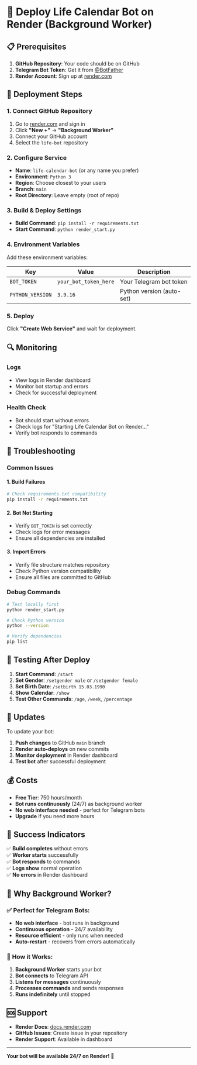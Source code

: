 # 🚀 Deploy Life Calendar Bot on Render (Background Worker)

## 📋 Prerequisites

1. **GitHub Repository**: Your code should be on GitHub
2. **Telegram Bot Token**: Get it from [@BotFather](https://t.me/BotFather)
3. **Render Account**: Sign up at [render.com](https://render.com)

## 🔧 Deployment Steps

### 1. Connect GitHub Repository

1. Go to [render.com](https://render.com) and sign in
2. Click **"New +"** → **"Background Worker"**
3. Connect your GitHub account
4. Select the `life-bot` repository

### 2. Configure Service

- **Name**: `life-calendar-bot` (or any name you prefer)
- **Environment**: `Python 3`
- **Region**: Choose closest to your users
- **Branch**: `main`
- **Root Directory**: Leave empty (root of repo)

### 3. Build & Deploy Settings

- **Build Command**: `pip install -r requirements.txt`
- **Start Command**: `python render_start.py`

### 4. Environment Variables

Add these environment variables:

| Key | Value | Description |
|-----|-------|-------------|
| `BOT_TOKEN` | `your_bot_token_here` | Your Telegram bot token |
| `PYTHON_VERSION` | `3.9.16` | Python version (auto-set) |

### 5. Deploy

Click **"Create Web Service"** and wait for deployment.

## 🔍 Monitoring

### Logs
- View logs in Render dashboard
- Monitor bot startup and errors
- Check for successful deployment

### Health Check
- Bot should start without errors
- Check logs for "Starting Life Calendar Bot on Render..."
- Verify bot responds to commands

## 🐛 Troubleshooting

### Common Issues

#### 1. Build Failures
```bash
# Check requirements.txt compatibility
pip install -r requirements.txt
```

#### 2. Bot Not Starting
- Verify `BOT_TOKEN` is set correctly
- Check logs for error messages
- Ensure all dependencies are installed

#### 3. Import Errors
- Verify file structure matches repository
- Check Python version compatibility
- Ensure all files are committed to GitHub

### Debug Commands

```bash
# Test locally first
python render_start.py

# Check Python version
python --version

# Verify dependencies
pip list
```

## 📱 Testing After Deploy

1. **Start Command**: `/start`
2. **Set Gender**: `/setgender male` or `/setgender female`
3. **Set Birth Date**: `/setbirth 15.03.1990`
4. **Show Calendar**: `/show`
5. **Test Other Commands**: `/age`, `/week`, `/percentage`

## 🔄 Updates

To update your bot:

1. **Push changes** to GitHub `main` branch
2. **Render auto-deploys** on new commits
3. **Monitor deployment** in Render dashboard
4. **Test bot** after successful deployment

## 💰 Costs

- **Free Tier**: 750 hours/month
- **Bot runs continuously** (24/7) as background worker
- **No web interface needed** - perfect for Telegram bots
- **Upgrade** if you need more hours

## 🎯 Success Indicators

✅ **Build completes** without errors  
✅ **Worker starts** successfully  
✅ **Bot responds** to commands  
✅ **Logs show** normal operation  
✅ **No errors** in Render dashboard

## 🚀 Why Background Worker?

### ✅ **Perfect for Telegram Bots:**
- **No web interface** - bot runs in background
- **Continuous operation** - 24/7 availability
- **Resource efficient** - only runs when needed
- **Auto-restart** - recovers from errors automatically

### 🔄 **How it Works:**
1. **Background Worker** starts your bot
2. **Bot connects** to Telegram API
3. **Listens for messages** continuously
4. **Processes commands** and sends responses
5. **Runs indefinitely** until stopped  

## 🆘 Support

- **Render Docs**: [docs.render.com](https://docs.render.com)
- **GitHub Issues**: Create issue in your repository
- **Render Support**: Available in dashboard

---

**Your bot will be available 24/7 on Render! 🚀**
